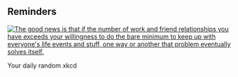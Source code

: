 ## Reminders
[![The good news is that if the number of work and friend relationships you have exceeds your willingness to do the bare minimum to keep up with everyone's life events and stuff, one way or another that problem eventually solves itself.](https://imgs.xkcd.com/comics/reminders.png)](https://xkcd.com/2093/ "The good news is that if the number of work and friend relationships you have exceeds your willingness to do the bare minimum to keep up with everyone's life events and stuff, one way or another that problem eventually solves itself.")

Your daily random xkcd

